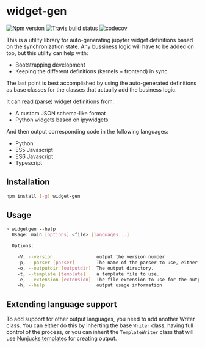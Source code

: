 # widget-gen


[![Npm version](https://img.shields.io/npm/v/widget-gen.svg)](https://www.npmjs.com/package/widget-gen)
[![Travis build status](https://travis-ci.org/vidartf/widget-gen.svg?branch=master)](https://travis-ci.org/vidartf/widget-gen)
[![codecov](https://codecov.io/gh/vidartf/widget-gen/branch/master/graph/badge.svg)](https://codecov.io/gh/vidartf/widget-gen)


This is a utility library for auto-generating jupyter widget definitions
based on the synchronization state. Any bussiness logic will have to be
added on top, but this utility can help with:

- Bootstrapping development
- Keeping the different definitions (kernels + frontend) in sync

The last point is best accomplished by using the auto-generated definitions
as base classes for the classes that actually add the business logic.

It can read (parse) widget definitions from:

- A custom JSON schema-like format
- Python widgets based on ipywidgets

And then output corresponding code in the following languages:

- Python
- ES5 Javascript
- ES6 Javascript
- Typescript


## Installation

```bash
npm install [-g] widget-gen
```

## Usage

```bash
> widgetgen --help
  Usage: main [options] <file> [languages...]

  Options:

    -V, --version                output the version number
    -p, --parser [parser]        The name of the parser to use, either "json" or "python".
    -o, --outputdir [outputdir]  The output directory.
    -t, --template [template]    a template file to use.
    -e, --extension [extension]  The file extension to use for the output.
    -h, --help                   output usage information
```


## Extending language support

To add support for other output languages, you need to add another Writer class. You can either
do this by inherting the base `Writer` class, having full control of the process, or you can
inherit the `TemplateWriter` class that will use [Nunjucks templates](https://mozilla.github.io/nunjucks/templating.html) for creating output.

